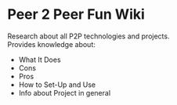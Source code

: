 # Peer 2 Peer Fun Wiki   
Research about all P2P technologies and projects.   
Provides knowledge about:
 * What It Does
 * Cons
 * Pros
 * How to Set-Up and Use
 * Info about Project in general